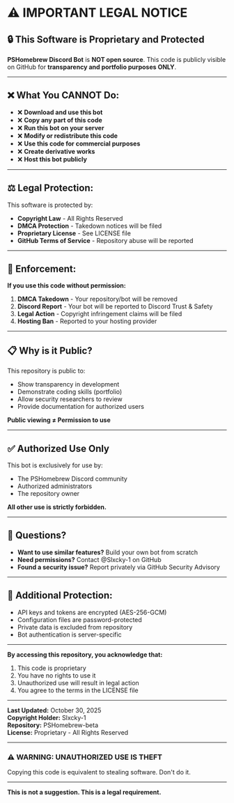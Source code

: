# ⚠️ IMPORTANT LEGAL NOTICE

## 🔒 This Software is Proprietary and Protected

**PSHomebrew Discord Bot** is **NOT open source**. This code is publicly visible on GitHub for **transparency and portfolio purposes ONLY**.

---

## ❌ What You CANNOT Do:

- ❌ **Download and use this bot**
- ❌ **Copy any part of this code**
- ❌ **Run this bot on your server**
- ❌ **Modify or redistribute this code**
- ❌ **Use this code for commercial purposes**
- ❌ **Create derivative works**
- ❌ **Host this bot publicly**

---

## ⚖️ Legal Protection:

This software is protected by:
- **Copyright Law** - All Rights Reserved
- **DMCA Protection** - Takedown notices will be filed
- **Proprietary License** - See LICENSE file
- **GitHub Terms of Service** - Repository abuse will be reported

---

## 🚨 Enforcement:

**If you use this code without permission:**

1. **DMCA Takedown** - Your repository/bot will be removed
2. **Discord Report** - Your bot will be reported to Discord Trust & Safety
3. **Legal Action** - Copyright infringement claims will be filed
4. **Hosting Ban** - Reported to your hosting provider

---

## 📋 Why is it Public?

This repository is public to:
- Show transparency in development
- Demonstrate coding skills (portfolio)
- Allow security researchers to review
- Provide documentation for authorized users

**Public viewing ≠ Permission to use**

---

## ✅ Authorized Use Only

This bot is exclusively for use by:
- The PSHomebrew Discord community
- Authorized administrators
- The repository owner

**All other use is strictly forbidden.**

---

## 📧 Questions?

- **Want to use similar features?** Build your own bot from scratch
- **Need permissions?** Contact @Slxcky-1 on GitHub
- **Found a security issue?** Report privately via GitHub Security Advisory

---

## 🔐 Additional Protection:

- API keys and tokens are encrypted (AES-256-GCM)
- Configuration files are password-protected
- Private data is excluded from repository
- Bot authentication is server-specific

---

**By accessing this repository, you acknowledge that:**
1. This code is proprietary
2. You have no rights to use it
3. Unauthorized use will result in legal action
4. You agree to the terms in the LICENSE file

---

**Last Updated:** October 30, 2025  
**Copyright Holder:** Slxcky-1  
**Repository:** PSHomebrew-beta  
**License:** Proprietary - All Rights Reserved

---

### ⚠️ WARNING: UNAUTHORIZED USE IS THEFT

Copying this code is equivalent to stealing software. Don't do it.

---

**This is not a suggestion. This is a legal requirement.**
